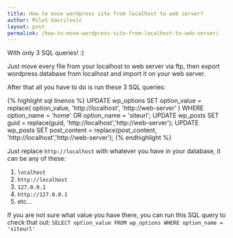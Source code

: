 ```yaml
---
title: How to move wordpress site from localhost to web server?
author: Miloš Gavrilović
layout: post
permalink: /how-to-move-wordpress-site-from-localhost-to-web-server/
---
```

With only 3 SQL queries! :)

Just move every file from your localhost to web server via ftp, then export wordpress database from localhost and import it on your web server.

After that all you have to do is run these 3 SQL queries:

{% highlight sql linenos %}
UPDATE wp_options SET option_value = replace( option_value, 'http://localhost', 'http://web-server' ) WHERE option_name = 'home' OR option_name = 'siteurl';
UPDATE wp_posts SET guid = replace(guid, 'http://localhost','http://web-server');
UPDATE wp_posts SET post_content = replace(post_content, 'http://localhost','http://web-server');
{% endhighlight %}

Just replace `http://localhost` with whatever you have in your database, it can be any of these:

1. `localhost`
2. `http://localhost`
3. `127.0.0.1`
4. `http://127.0.0.1`
5. etc...

If you are not sure what value you have there, you can run this SQL query to check that out: `SELECT option_value FROM wp_options WHERE option_name = 'siteurl'`
